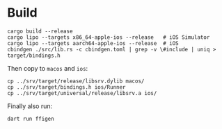 # Build

```
cargo build --release
cargo lipo --targets x86_64-apple-ios --release   # iOS Simulator
cargo lipo --targets aarch64-apple-ios --release  # iOS
cbindgen ./src/lib.rs -c cbindgen.toml | grep -v \#include | uniq > target/bindings.h
```

Then copy to `macos` and `ios`:
```
cp ../srv/target/release/libsrv.dylib macos/
cp ../srv/target/bindings.h ios/Runner
cp ../srv/target/universal/release/libsrv.a ios/
```

Finally also run:
```
dart run ffigen
```
